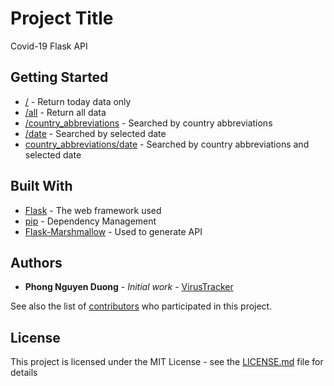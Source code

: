 # Project Title

Covid-19 Flask API 

## Getting Started

* [/](https://virustracker-api.herokuapp.com/) - Return today data only
* [/all](https://virustracker-api.herokuapp.com/all) - Return all data
* [/country_abbreviations](https://virustracker-api.herokuapp.com/vn) - Searched by country abbreviations
* [/date<yyyy-mm-dd>](https://virustracker-api.herokuapp.com/2020-04-25) - Searched by selected date
* [country_abbreviations/date<yyyy-mm-dd>](https://virustracker-api.herokuapp.com/vn/2020-04-25) - Searched by country abbreviations and selected date

## Built With

* [Flask](https://github.com/pallets/flask) - The web framework used
* [pip](https://pypi.org/project/pip/) - Dependency Management
* [Flask-Marshmallow](https://flask-marshmallow.readthedocs.io/en/latest/) - Used to generate API 

## Authors

* **Phong Nguyen Duong** - *Initial work* - [VirusTracker](https://github.com/pnguyenduong)

See also the list of [contributors](https://github.com/pnguyenduong/virustracker-api/graphs/contributors) who participated in this project.

## License

This project is licensed under the MIT License - see the [LICENSE.md](LICENSE.md) file for details

